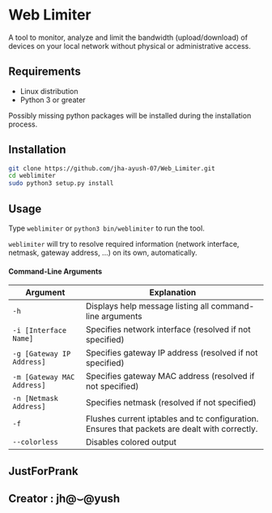 # Web Limiter

A tool to monitor, analyze and limit the bandwidth (upload/download) of devices on your local network without physical or administrative access.

## Requirements
- Linux distribution
- Python 3 or greater

Possibly missing python packages will be installed during the installation process.

## Installation

```bash
git clone https://github.com/jha-ayush-07/Web_Limiter.git
cd weblimiter
sudo python3 setup.py install
```

## Usage

Type ```weblimiter``` or ```python3 bin/weblimiter``` to run the tool.

```weblimiter``` will try to resolve required information (network interface, netmask, gateway address, ...) on its own, automatically.

#### Command-Line Arguments

| Argument | Explanation |
| -------- | ----------- |
| ```-h``` | Displays help message listing all command-line arguments |
| ```-i [Interface Name]``` | Specifies network interface (resolved if not specified)|
| ```-g [Gateway IP Address]``` | Specifies gateway IP address (resolved if not specified)|
| ```-m [Gateway MAC Address]``` | Specifies gateway MAC address (resolved if not specified)|
| ```-n [Netmask Address]``` | Specifies netmask (resolved if not specified)|
| ```-f``` | Flushes current iptables and tc configuration. Ensures that packets are dealt with correctly.|
| ```--colorless``` | Disables colored output |


## JustForPrank
## Creator : jh@⌣@yush



